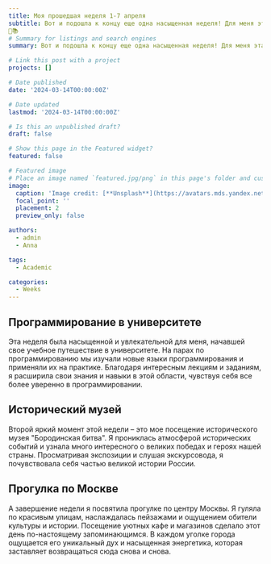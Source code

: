 ```yaml
---
title: Моя прошедшая неделя 1-7 апреля
subtitle: Вот и подошла к концу еще одна насыщенная неделя! Для меня эта неделя была наполнена увлекательными прогулками по улицам Москвы, вдохновляющими встречами с друзьями и увлекательными параллелями в университете. Путешествуя по живописным уголкам города и погружаясь в мир знаний на лекциях, я снова ощутила баланс между активным отдыхом и академическими занятиями.
🌆📚
# Summary for listings and search engines
summary: Вот и подошла к концу еще одна насыщенная неделя! Для меня эта неделя была наполнена увлекательными прогулками по улицам Москвы, вдохновляющими встречами с друзьями и увлекательными параллелями в университете. Путешествуя по живописным уголкам города и погружаясь в мир знаний на лекциях, я снова ощутила баланс между активным отдыхом и академическими занятиями.

# Link this post with a project
projects: []

# Date published
date: '2024-03-14T00:00:00Z'

# Date updated
lastmod: '2024-03-14T00:00:00Z'

# Is this an unpublished draft?
draft: false

# Show this page in the Featured widget?
featured: false

# Featured image
# Place an image named `featured.jpg/png` in this page's folder and customize its options here.
image:
  caption: 'Image credit: [**Unsplash**](https://avatars.mds.yandex.net/get-images-cbir/4330871/9l56heYkRUMrS_Rn1retOg9363/ocr)'
  focal_point: ''
  placement: 2
  preview_only: false

authors:
  - admin
  - Anna

tags:
  - Academic

categories:
  - Weeks
---
```



## Программирование в университете

Эта неделя была насыщенной и увлекательной для меня, начавшей свое учебное путешествие в университете. На парах по программированию мы изучали новые языки программирования и применяли их на практике. Благодаря интересным лекциям и заданиям, я расширила свои знания и навыки в этой области, чувствуя себя все более уверенно в программировании.


## Исторический музей

Второй яркий момент этой недели – это мое посещение исторического музея "Бородинская битва". Я прониклась атмосферой исторических событий и узнала много интересного о великих победах и героях нашей страны. Просматривая экспозиции и слушая экскурсовода, я почувствовала себя частью великой истории России.

## Прогулка по Москве

А завершение недели я посвятила прогулке по центру Москвы. Я гуляла по красивым улицам, наслаждалась пейзажами и ощущением обители культуры и истории. Посещение уютных кафе и магазинов сделало этот день по-настоящему запоминающимся. В каждом уголке города ощущается его уникальный дух и насыщенная энергетика, которая заставляет возвращаться сюда снова и снова.


